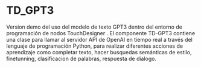 # TD_GPT3

Version demo del uso del modelo de texto GPT3 dentro del entorno de programación de nodos TouchDesigner . El componente TD-GPT3 contiene una clase para llamar al servidor API de OpenAI en tiempo real a través del lenguaje de programación Python, para realizar diferentes acciones de aprendizaje como completar texto, hacer busquedas semánticas de estilo, finetunning, clasificacion de palabras, respuesta de dialogo.
